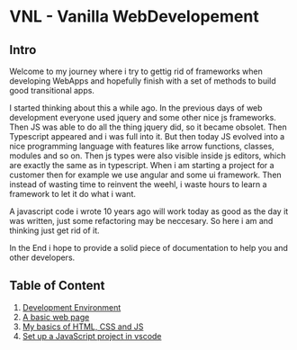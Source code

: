 # VNL - Vanilla WebDevelopement

## Intro

Welcome to my journey where i try to gettig rid of frameworks when developing WebApps and hopefully finish with a set of methods to build good transitional apps.

I started thinking about this a while ago. In the previous days of web development everyone used jquery and some other nice js frameworks.
Then JS was able to do all the thing jquery did, so it became obsolet. Then Typescript appeared and i was full into it. 
But then today JS evolved into a nice programming language with features like arrow functions, classes, modules and so on. 
Then js types were also visible inside js editors, which are exactly the same as in typescript. 
When i am starting a project for a customer then for example we use angular and some ui framework. Then instead of wasting time to reinvent the weehl, i waste hours to learn a framework to let it do what i want.

A javascript code i wrote 10 years ago will work today as good as the day it was written, just some refactoring may be neccesary.
So here i am and thinking just get rid of it.

In the End i hope to provide a solid piece of documentation to help you and other developers.

## Table of Content

1. [Development Environment](documentation/01-devenv.md)
2. [A basic web page](documentation/02-basicpage.md)
3. [My basics of HTML, CSS and JS](documentation/03-mybasics.md)
4. [Set up a JavaScript project in vscode](documentation/04-setup-jsproj.md)